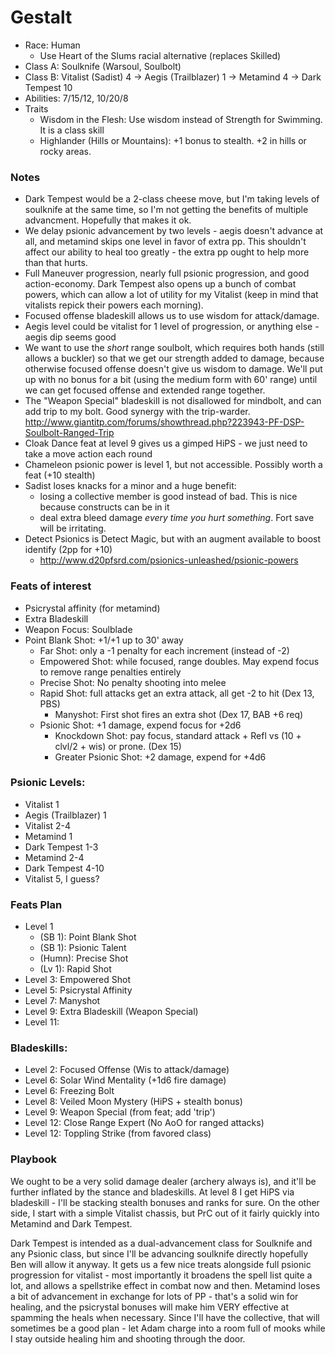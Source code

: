 # Gestalt

* Race: Human
  - Use Heart of the Slums racial alternative (replaces Skilled)
* Class A: Soulknife (Warsoul, Soulbolt)
* Class B: Vitalist (Sadist) 4 -> Aegis (Trailblazer) 1 -> Metamind 4 -> Dark Tempest 10
* Abilities: 7/15/12, 10/20/8
* Traits
  - Wisdom in the Flesh: Use wisdom instead of Strength for Swimming. It is a class skill
  - Highlander (Hills or Mountains): +1 bonus to stealth. +2 in hills or rocky areas.

### Notes
* Dark Tempest would be a 2-class cheese move, but I'm taking levels of soulknife at the same time,
  so I'm not getting the benefits of multiple advancment. Hopefully that makes it ok.
* We delay psionic advancement by two levels - aegis doesn't advance at all, and metamind skips
  one level in favor of extra pp. This shouldn't affect our ability to heal too greatly - the extra
  pp ought to help more than that hurts.
* Full Maneuver progression, nearly full psionic progression, and good action-economy. Dark Tempest
  also opens up a bunch of combat powers, which can allow a lot of utility for my Vitalist (keep in
  mind that vitalists repick their powers each morning).
* Focused offense bladeskill allows us to use wisdom for attack/damage.
* Aegis level could be vitalist for 1 level of progression, or anything else - aegis dip seems good
* We want to use the *short* range soulbolt, which requires both hands (still allows a buckler)
  so that we get our strength added to damage, because otherwise focused offense doesn't give us
  wisdom to damage. We'll put up with no bonus for a bit (using the medium form with 60' range)
  until we can get focused offense and extended range together.
* The "Weapon Special" bladeskill is not disallowed for mindbolt, and can add trip to my bolt. Good
  synergy with the trip-warder. http://www.giantitp.com/forums/showthread.php?223943-PF-DSP-Soulbolt-Ranged-Trip
* Cloak Dance feat at level 9 gives us a gimped HiPS - we just need to take a move action each round
* Chameleon psionic power is level 1, but not accessible. Possibly worth a feat (+10 stealth)
* Sadist loses knacks for a minor and a huge benefit:
  - losing a collective member is good instead of bad. This is nice because constructs can be in it
  - deal extra bleed damage *every time you hurt something*. Fort save will be irritating.
* Detect Psionics is Detect Magic, but with an augment available to boost identify (2pp for +10)
  - http://www.d20pfsrd.com/psionics-unleashed/psionic-powers

### Feats of interest
* Psicrystal affinity (for metamind)
* Extra Bladeskill
* Weapon Focus: Soulblade
* Point Blank Shot: +1/+1 up to 30' away
  * Far Shot: only a -1 penalty for each increment (instead of -2)
  * Empowered Shot: while focused, range doubles. May expend focus to remove range penalties entirely
  * Precise Shot: No penalty shooting into melee
  * Rapid Shot: full attacks get an extra attack, all get -2 to hit (Dex 13, PBS)
    * Manyshot: First shot fires an extra shot (Dex 17, BAB +6 req)
  * Psionic Shot: +1 damage, expend focus for +2d6
    * Knockdown Shot: pay focus, standard attack + Refl vs (10 + clvl/2 + wis) or prone. (Dex 15)
    * Greater Psionic Shot: +2 damage, expend for +4d6

### Psionic Levels:
* Vitalist 1
* Aegis (Trailblazer) 1
* Vitalist 2-4
* Metamind 1
* Dark Tempest 1-3
* Metamind 2-4
* Dark Tempest 4-10
* Vitalist 5, I guess?

### Feats Plan
* Level 1
  - (SB 1): Point Blank Shot
  - (SB 1): Psionic Talent
  - (Humn): Precise Shot
  - (Lv 1): Rapid Shot
* Level 3: Empowered Shot
* Level 5: Psicrystal Affinity
* Level 7: Manyshot
* Level 9: Extra Bladeskill (Weapon Special)
* Level 11:

### Bladeskills:
* Level 2: Focused Offense (Wis to attack/damage)
* Level 6: Solar Wind Mentality (+1d6 fire damage)
* Level 6: Freezing Bolt
* Level 8: Veiled Moon Mystery (HiPS + stealth bonus)
* Level 9: Weapon Special (from feat; add 'trip')
* Level 12: Close Range Expert (No AoO for ranged attacks)
* Level 12: Toppling Strike (from favored class)

### Playbook

We ought to be a very solid damage dealer (archery always is), and it'll be further
inflated by the stance and bladeskills. At level 8 I get HiPS via bladeskill - I'll
be stacking stealth bonuses and ranks for sure. On the other side, I start with a
simple Vitalist chassis, but PrC out of it fairly quickly into Metamind and Dark Tempest.

Dark Tempest is intended as a dual-advancement class for Soulknife and any Psionic class,
but since I'll be advancing soulknife directly hopefully Ben will allow it anyway. It gets
us a few nice treats alongside full psionic progression for vitalist - most importantly
it broadens the spell list quite a lot, and allows a spellstrike effect in combat now and
then. Metamind loses a bit of advancement in exchange for lots of PP - that's a solid win
for healing, and the psicrystal bonuses will make him VERY effective at spamming the heals
when necessary. Since I'll have the collective, that will sometimes be a good plan - let
Adam charge into a room full of mooks while I stay outside healing him and shooting
through the door.

